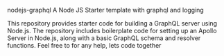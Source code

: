 nodejs-graphql
A Node JS Starter template with graphql and logging

This repository provides starter code for building a GraphQL server using Node.js. The repository includes boilerplate code for setting up an Apollo Server in Node.js, along with a basic GraphQL schema and resolver functions. Feel free to for any help, lets code together

